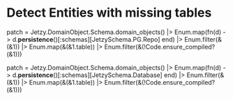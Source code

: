 

# Detect Entities with missing tables


patch = Jetzy.DomainObject.Schema.domain_objects() 
|> Enum.map(fn(d) ->  d.__persistence__()[:schemas][JetzySchema.PG.Repo] end) 
|> Enum.filter(&(&1)) 
|> Enum.map(&(&1.table)) 
|> Enum.filter(&(!Code.ensure_compiled?(&1)))

patch = Jetzy.DomainObject.Schema.domain_objects()
        |> Enum.map(fn(d) ->  d.__persistence__()[:schemas][JetzySchema.Database] end)
        |> Enum.filter(&(&1))
        |> Enum.map(&(&1.table))
        |> Enum.filter(&(!Code.ensure_compiled?(&1)))
